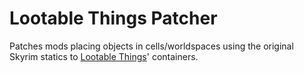 # Lootable Things Patcher
Patches mods placing objects in cells/worldspaces using the original Skyrim statics to [Lootable Things](https://www.nexusmods.com/skyrimspecialedition/mods/27612)' containers.

